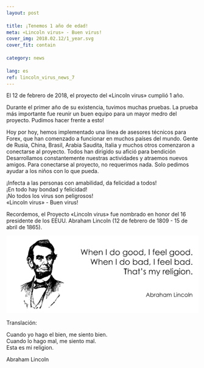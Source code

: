 ```yaml
---
layout: post

title: ¡Tenemos 1 año de edad!
meta: «Lincoln virus» - Buen virus!
cover_img: 2018.02.12/1_year.svg
cover_fit: contain

category: news

lang: es
ref: lincoln_virus_news_7
---
```


El 12 de febrero de 2018, el proyecto del «Lincoln virus» cumplió 1 año.

Durante el primer año de su existencia, tuvimos muchas pruebas.
La prueba más importante fue reunir un buen equipo para un mayor medro del proyecto.
Pudimos hacer frente a esto!

Hoy por hoy, hemos implementado una línea de asesores técnicos para Forex, que han comenzado a funcionar en muchos países del mundo.
Gente de Rusia, China, Brasil, Arabia Saudita, Italia y muchos otros comenzaron a conectarse al proyecto.
Todos han dirigido su afició para bendición
Desarrollamos constantemente nuestras actividades y atraemos nuevos amigos.
Para conectarse al proyecto, no requerimos nada.
Solo pedimos ayudar a los niños con lo que pueda.

¡Infecta a las personas con amabilidad, da felicidad a todos!  
¡En todo hay bondad y felicidad!  
¡No todos los virus son peligrosos!  
«Lincoln virus» - Buen virus!

Recordemos, el Proyecto «Lincoln virus» fue nombrado en honor del 16 presidente de los EEUU. Abraham Lincoln (12 de febrero de 1809 - 15 de abril de 1865).

<a data-fancybox="gallery" href="/img/news/2018.02.12/Lincoln.svg"><img src="/img/news/2018.02.12/Lincoln.svg" alt=""></a>

Translación:  

Cuando yo hago el bien, me siento bien.  
Cuando lo hago mal, me siento mal.  
Esta es mi religion.  

Abraham Lincoln
